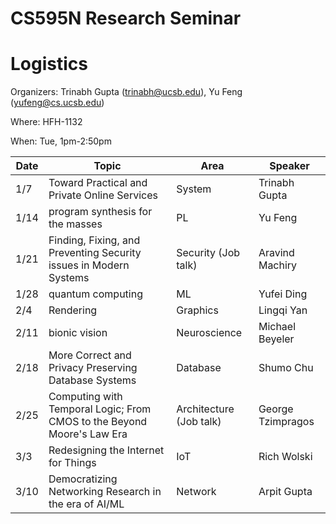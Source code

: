 # CS595N Research Seminar

# Logistics
Organizers: Trinabh Gupta (trinabh@ucsb.edu), Yu Feng (yufeng@cs.ucsb.edu)

Where: HFH-1132

When: Tue, 1pm-2:50pm


| Date  | Topic                                         | Area | Speaker |
|-------|-----------------------------------------------|--------|------|
| 1/7  | Toward Practical and Private Online Services   |   System   |  Trinabh Gupta    |
| 1/14  | program synthesis for the masses         |  PL      |  Yu Feng    |   
| 1/21  |Finding, Fixing, and Preventing Security issues in Modern Systems              |  Security (Job talk)      |  Aravind Machiry    |   
| 1/28  | quantum computing       |  ML     |   Yufei Ding   |    
| 2/4 | Rendering                   |  Graphics    |   Lingqi Yan   |    
| 2/11 | bionic vision                    |  Neuroscience | Michael Beyeler    | 
| 2/18 | More Correct and Privacy Preserving Database Systems |  Database  |   Shumo Chu   |   
| 2/25 | Computing with Temporal Logic; From CMOS to the Beyond Moore's Law Era              | Architecture (Job talk)        |   George Tzimpragos   |    
| 3/3 | Redesigning the Internet for Things            |   IoT     |   Rich Wolski   |   
| 3/10 | Democratizing Networking Research in the era of AI/ML                        | Network       |  Arpit Gupta    |   


